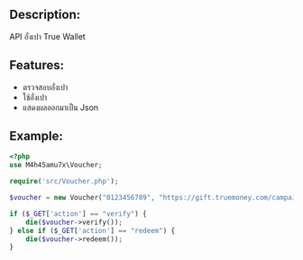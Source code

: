 ## Description:
API อั่งเปา True Wallet

## Features:
<ul>
  <li>ตรวจสอบอั่งเปา</li>
  <li>ใช้อั่งเปา</li>
  <li>แสดงผลออกมาเป็น Json</li>
</ul>

## Example:
```php
<?php
use M4h45amu7x\Voucher;

require('src/Voucher.php');

$voucher = new Voucher("0123456789", "https://gift.truemoney.com/campaign/?v=yGIDVpsqsbFV1LQSMH");

if ($_GET['action'] == "verify") {
    die($voucher->verify());
} else if ($_GET['action'] == "redeem") {
    die($voucher->redeem());
}
```

